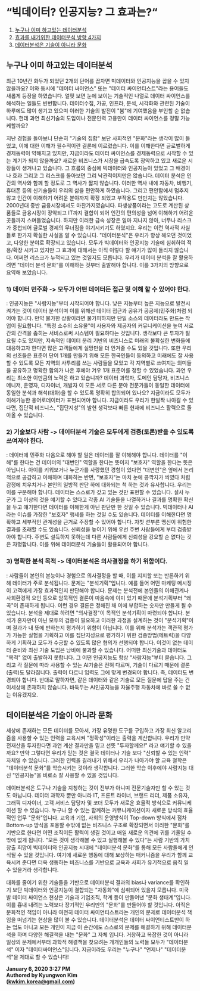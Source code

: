 # “빅데이터? 인공지능? 그 효과는?“

1. [누구나 이미 하고있는 데이터분석](#누구나-이미-하고있는-데이터분석)  
2. [효과를 내기위한 데이터분석 방향 4가지](#효과를-내기위한-데이터분석-방향-4가지)  
3. [데이터분석은 기술이 아니라 문화](#데이터분석은-기술이-아니라-문화)  

## 누구나 이미 하고있는 데이터분석
최근 10년간 화두가 되었던 2개의 단어를 꼽자면 빅데이터와 인공지능을 꼽을 수 있지 않을까요? 이와 동시에 "데이터 싸이언스" 또는 "데이터 싸이언티스트"라는 용어들도 새롭게 등장을 하였습니다. 얼핏 보면 눈에 보이는 기술적인 나열로 데이터 싸이언스를 해석하는 일들도 빈번합니다. 데이터수집, 가공, 인프라, 분석, 시각화와 관련된 기술이 하루에도 많이 생기고 있으며 이러한 기술의 발전이 "붐"에 기여했음을 부인할 순 없습니다. 헌데 과연 최신기술의 도입이나 전문인력 고용만이 데이터 싸이언스를 정말 가능케할까요? 

지난 경험을 돌아보니 단순히 "기술의 집합" 보단 사회적인 "문화"라는 생각이 많이 들었고, 이에 대한 이해가 필수적이란 결론에 이르렀습니다. 이를 이해한다면 글로벌하게 경제동력이 약해지고 있지만, 지금이라도 데이터 싸이언스를 경제동력으로 시작할 수 있는 계기가 되지 않을까요? 새로운 비즈니스가 시장을 급속도록 장악하고 있고 새로운 시장들이 생겨나고 있습니다. 그 흐름의 중심에 빅데이터와 인공지능이 있었고 그 배경이나 효과 그리고 그 리스크를 돌아보면 그리 낙관적이지만은 않습니다. 데이터 분석은 인간의 역사와 함께 할 정도로 그 역사가 짧지 않습니다. 이러한 역사 내에 자동차, 비행기, 휴대폰 등의 신기술들이 우리의 삶을 편안하게 하였습니다. 그리고 편안함에서 멈추지 않고 인간이 이해하기 어려운 분야까지 확장 되었고 부작용도 만만치는 않았습니다. 2000년대 중반 금융시장에서도 마찬가지였습니다. 파생상품이라는 고도로 계산된 상품들로 금융시장이 장악되고 IT까지 결합이 되어 인간의 편의성을 넘어 이해하기 어려운 곳들까지 스며들었습니다. 하지만 이러한 급속 성장은 얼마 지나지 않아, 너무나 리스크가 중첩되어 글로벌 경제의 무너짐을 야기시키기도 하였지요. 우리는 이런 역사적 사실들로 한가지 확실한 사실을 알 수 있습니다. "데이터분석"은 우리가 항상 해오던 것이었고, 다양한 분야로 확장되고 있습니다. 모두가 빅데이터와 인공지능 기술에 심취하여 적용/확장 시키고 있지만 그 효과에 대해서는 아직 이렇다 할 얘기가 많이 들리지 않습니다. 어쩌면 리스크가 누적되고 있는 것일지도 모릅니다. 우리가 데이터 분석을 잘 활용하려면 "데이터 분석 문화"를 이해하는 것부터 출발해야 합니다. 이를 3가지의 방향으로 요약해 보았습니다.

### 1) 데이터 민주화 -> 모두가 어떤 데이터든 접근 및 이해 할 수 있어야 한다.
: 인공지능은 "사람지능"부터 시작되어야 합니다. 낮은 지능부터 높은 지능으로 발전시켜가는 것이 데이터 분석이며 이를 위해선 데이터 접근과 공유가 공공제(민주화)처럼 되어야 합니다. 만약 불가한 상황이라면 불가피하지만 단일 소스의 데이터라도 만드는 작업이 필요합니다. "특정 소수의 소유물"이 사용자와 제공자의 커뮤니케이션을 높여 서로 간의 간격을 좁히는 서비스로써 시스템이 필요하다는 것입니다. 생각보다 큰 투자가 필요될 수도 있지만, 지속적인 데이터 분리 기반의 비즈니스로 미래의 불확실한 변화들에 대응하고자 한다면 많은 고객들에게 실망만을 더 안겨줄 수도 있을 것입니다. 
또한 우리의 선조들은 표준어 단어 1개를 만들기 위해 모든 한국인들이 동의하고 미래에도 잘 사용할 수 있도록 모든 지역의 사투리를 쓰는 사람들을 모았고 각 지역별로 쓰여지는 의미들을 공유하고 명확한 합의가 나온 후에야 겨우 1개 표준어를 정할 수 있었습니다. 과연 우리는 최소한 이만큼의 노력은 하고 있습니까? 데이터 과학자, 도메인 담당자, 비즈니스 메니저, 운영자, 디자이너, 개발자 이 모든 서로 다른 분야 전문가들이 동일한 데이터에 동일한 분석과 해석(대화)을 할 수 있도록 명확히 합의되어 있나요? 지금이라도 모두가 이해가능한 용어로데이터가 표현되어야 합니다. 지금이라도 우리가 한발짝 나아갈 수 있다면, 집단적 비즈니스, "집단지성"의 발현 생각보다 빠른 현재에 비즈니스 활력으로 돌아올 수 있습니다.

### 2) 기술보다 사람 -> 데이터분석 기술은 모두에게 검증(토론)받을 수 있도록 쓰여져야 한다.
: 데이터에 민주화 다음으로 해야 할 일은 데이터를 잘 이해해야 합니다. 데이터를 "이해"를 한다는 건 데이터의 "대변인" 역할을 한다는 뜻이지 "보호자" 역할을 한다는 뜻은 아닙니다. 아이를 키워보거나 누군가를 사랑했던 경험이 있다면 "대변인"은 옆에서 논리적으로 공감하고 이해하며 대화하는 반면, "보호자"는 마치 눈에 콩깍지가 씌였다 처럼 감정에 치우치거나 본인의 일방적 판단 하에 대화되는 척 하는 것과 유사합니다. 우리는 이를 구분해야 합니다. 데이터는 스스로가 갖고 있는 것만 표현할 수 있습니다. 설사 누군가 그 이상의 것을 얘기할 수 있다고 각종 AI 기술들을 나열하거나 결과를 명확한 확신을 두고 얘기한다면 데이터를 이해한게 아닌 판단만 한 것일 수 있습니다. 빅데이터나 AI라는 이슈를 가장한 "보호자" 행세를 하는 것일 수도 있습니다. 데이터를 이해한다면 명확하고 세부적인 관계성을 근거로 주장할 수 있어야 합니다. 자칫 섣부른 맹신이 위험한 결과를 초래할 수도 있습니다. 신뢰성을 높이기 위해 우선 주변 사람들에게 부터 검증받아야 합니다. 주변도 설득하지 못하는데 다른 사람들에게 신뢰성을 강요할 순 없다는 것은 자명합니다. 이를 위해 데이터분석 기술들이 활용되어야 합니다. 

### 3) 명확한 분석 목적 -> 데이터분석은 의사결정을 하기 위함이다.
: 사람들이 본인의 본능이나 경험으로 의사결정을 할 때, 이를 지지할 또는 반론하기 위해 데이터가 주로 분석됩니다. 문제는 "분석기획"입니다. 예를 들어 어떤 마케팅 메시징이 고객에게 가장 효과적인지 판단해야 합니다. 문제는 분석전에 본인들의 이해관계나 사회환경적 요인 등으로 암묵적인 결론이 마음속에 이미 있기 때문에 분석기획부터 "왜곡"이 존재하게 됩니다. 이런 경우 결론은 정해진 채 이에 부합하는 숫자만 만들게 될 수 있습니다. 
분석을 제대로 하려면 "의사결정"이 목적인 분석기획이 마련되야 합니다. 분석가 혼자만이 아닌 모두의 검증이 필요하고 이러한 과정을 설계하는 것이 "분석기획"이며 결과가 내 뜻에 반하는지 평가하기 위함이 아닙니다. 이를 위해 분석가는 객관적 평가가 가능한 실험을 기획하고 이를 집단지성으로 평가하기 위한 검증방법(메트릭)을 다양하게 기획하고 모두가 수긍할 수 있도록 많은 협의가 선행되야 합니다. 이것이 없는 데이터 준비와 최신 기술 도입은 낭비에 불과할 수 있습니다. 어떠한 최신기술과 데이터도 "목적" 없이 출발하지 못합니다. 그 어떤 인공지능도 항상 "사람지능"부터 묻습니다. 그리고 각 질문에 따라 사용할 수 있는 AI기술은 전혀 다르며, 기술이 다르기 때문에 결론(출력)도 달라집니다. 출력이 다르니 입력도 그에 맞게 변경되야 합니다. 즉, 데이터도 변경되야 합니다. 반대로 말하자면, 같은 데이터와 같은 기술로 모든 질문에 답을 주는 건 이세상에 존재하지 않습니다. 바둑두는 AI인공지능을 자율주행 자동차에 바로 쓸 수 없는 이유겠지요.

## 데이터분석은 기술이 아니라 문화
세상에 존재하는 모든 데이터를 모아서, 가장 유명한 도구를 구입하고 가장 최신 알고리즘을 사용할 수 있는 인력을 교육시켜 "정확성"이라는 출력을 계산합니다. 우리가 만약 전재산을 투자한다면 과연 계산 결과만을 믿고 선뜻 "투자할께요!" 라고 얘기할 수 있을까요? 만약 그렇다면 우리가 믿는 것은 결국 데이터나 기술 보다 "신뢰할 수 있는 인력" 자체일 수 있습니다. 그러한 인력을 길러내기 위해서 우리가 나아가야 할 교육 철학은 "데이터분석 문화"를 학습시키는 것이라 생각합니다. 그러한 학습 이후에야 사람지능 대신 "인공지능"을 비로소 잘 사용할 수 있을 것입니다.

데이터분석은 도구나 기술을 지칭하는 것이 전부가 아니며 전문기술자만 할 수 있는 것도 아닙니다. 데이터 과학자 뿐만 아니라 IT, 프론트 라이너, 브랜드 리더, 제품 소유자, 그래픽 디자이너, 고객 서비스 담당자 및 코더 모두가 새로운 효율적 방식으로 커뮤니케이션 할 수 있습니다. 누구나 할 수 있는 함께하는 커뮤니케이션이자 새로운 방식의 효율적인 업무 "문화"입니다. 교육과 기업, 사회의 운영방식이 Top-down 방식에서 점차 Bottom-up 방식을 포용할 수밖에 없는 비즈니스 구조로 확장되면서 이러한 "문화"를 기반으로 한다면 어떤 조직이든 활력이 생길 것이고 매일 새로운 의견에 귀를 기울일 수밖에 없게 됩니다. "모든 것이 생각해볼 수 있고 실행해볼 수 있다"는 사람 기반의 가치 창출 희망이 빅데이터와 인공지능 시대에 "데이터분석 문화"를 통해 모든 사람들에게 인식될 수 있을 것입니다. 여기에 새로운 행동에 대해 보상하는 매커니즘을 우리가 함께 교육시켜 준다면 더욱 생동하는 비즈니스를 기반으로 교육과 사회가 유기적으로 움직 일 수 있을거라 생각합니다.

대화를 줄이기 위한 기술들을 기반으로 데이터분석 결과의 bias나 variance를 확인하기 보단 빅데이터와 인공지능이 결합되는 "자동화"에 심취되어 있을지 모릅니다. 미국 발 데이터 싸이언스 현상은 기술과 기업조직, 학계 등이 만들어낸 "문화 생태계"입니다. 이를 흉내 내려는 노력보다 장기적인 우리만의 "문화"를 만들어야 할 것입니다. 아직은 문화적인 책임이 아니라 여전히 데이터 싸이언티스트라는 개인의 문제로 데이터분석 책임을 떠넘기는 현상을 많이 볼 수 있습니다. 데이터분석은 데이터 싸이언티스트만이 하는 업도 아니고 모든 개인이 지금 이 순간에도 스스로의 문제를 해결하기 위해 데이터분석을 하며 다양한 해결책을 내는 "문화" 그 자체 입니다. 거창하고 복잡한 것이 아니라 일상의 문제에서부터 과학적 해결책을 찾으려는 개개인들의 노력들 모두가 "데이터분석" 이자 "데이터싸이언스"입니다. 지금이라도 우리는 "누구나" "언제나" "데이터분석"을 제대로 할 수 있습니다!  


**January 6, 2020 3:27 PM**  
**Authored by Kyungwon Kim**  
**(kwkim.korea@gmail.com)** 
